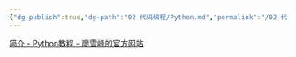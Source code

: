 ```yaml
---
{"dg-publish":true,"dg-path":"02 代码编程/Python.md","permalink":"/02 代码编程/Python/","created":"2024-12-01","updated":"2024-12-10"}
---
```



[简介 - Python教程 - 廖雪峰的官方网站](https://liaoxuefeng.com/books/python/introduction/index.html)